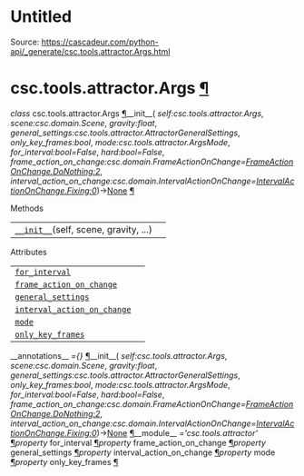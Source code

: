 # Untitled

Source: https://cascadeur.com/python-api/_generate/csc.tools.attractor.Args.html

# csc.tools.attractor.Args [¶](https://cascadeur.com/python-api/_generate/csc.tools.attractor.Args.html\#csc-tools-attractor-args "Permalink to this heading")

_class_ csc.tools.attractor.Args [¶](https://cascadeur.com/python-api/_generate/csc.tools.attractor.Args.html#csc.tools.attractor.Args "Permalink to this definition")\_\_init\_\_( _self:csc.tools.attractor.Args_, _scene:csc.domain.Scene_, _gravity:float_, _general\_settings:csc.tools.attractor.AttractorGeneralSettings_, _only\_key\_frames:bool_, _mode:csc.tools.attractor.ArgsMode_, _for\_interval:bool=False_, _hard:bool=False_, _frame\_action\_on\_change:csc.domain.FrameActionOnChange=<FrameActionOnChange.DoNothing:2>_, _interval\_action\_on\_change:csc.domain.IntervalActionOnChange=<IntervalActionOnChange.Fixing:0>_)→[None](https://docs.python.org/3/library/constants.html#None "(in Python v3.13)") [¶](https://cascadeur.com/python-api/_generate/csc.tools.attractor.Args.html#csc.tools.attractor.Args.__init__ "Permalink to this definition")

Methods

|     |     |
| --- | --- |
| [`__init__`](https://cascadeur.com/python-api/csc.html#csc.tools.attractor.Args.__init__ "csc.tools.attractor.Args.__init__")(self, scene, gravity, ...) |  |

Attributes

|     |     |
| --- | --- |
| [`for_interval`](https://cascadeur.com/python-api/csc.html#csc.tools.attractor.Args.for_interval "csc.tools.attractor.Args.for_interval") |  |
| [`frame_action_on_change`](https://cascadeur.com/python-api/csc.html#csc.tools.attractor.Args.frame_action_on_change "csc.tools.attractor.Args.frame_action_on_change") |  |
| [`general_settings`](https://cascadeur.com/python-api/csc.html#csc.tools.attractor.Args.general_settings "csc.tools.attractor.Args.general_settings") |  |
| [`interval_action_on_change`](https://cascadeur.com/python-api/csc.html#csc.tools.attractor.Args.interval_action_on_change "csc.tools.attractor.Args.interval_action_on_change") |  |
| [`mode`](https://cascadeur.com/python-api/csc.html#csc.tools.attractor.Args.mode "csc.tools.attractor.Args.mode") |  |
| [`only_key_frames`](https://cascadeur.com/python-api/csc.html#csc.tools.attractor.Args.only_key_frames "csc.tools.attractor.Args.only_key_frames") |  |

\_\_annotations\_\_ _={}_ [¶](https://cascadeur.com/python-api/_generate/csc.tools.attractor.Args.html#csc.tools.attractor.Args.__annotations__ "Permalink to this definition")\_\_init\_\_( _self:csc.tools.attractor.Args_, _scene:csc.domain.Scene_, _gravity:float_, _general\_settings:csc.tools.attractor.AttractorGeneralSettings_, _only\_key\_frames:bool_, _mode:csc.tools.attractor.ArgsMode_, _for\_interval:bool=False_, _hard:bool=False_, _frame\_action\_on\_change:csc.domain.FrameActionOnChange=<FrameActionOnChange.DoNothing:2>_, _interval\_action\_on\_change:csc.domain.IntervalActionOnChange=<IntervalActionOnChange.Fixing:0>_)→[None](https://docs.python.org/3/library/constants.html#None "(in Python v3.13)") [¶](https://cascadeur.com/python-api/_generate/csc.tools.attractor.Args.html#id0 "Permalink to this definition")\_\_module\_\_ _='csc.tools.attractor'_ [¶](https://cascadeur.com/python-api/_generate/csc.tools.attractor.Args.html#csc.tools.attractor.Args.__module__ "Permalink to this definition")_property_ for\_interval [¶](https://cascadeur.com/python-api/_generate/csc.tools.attractor.Args.html#csc.tools.attractor.Args.for_interval "Permalink to this definition")_property_ frame\_action\_on\_change [¶](https://cascadeur.com/python-api/_generate/csc.tools.attractor.Args.html#csc.tools.attractor.Args.frame_action_on_change "Permalink to this definition")_property_ general\_settings [¶](https://cascadeur.com/python-api/_generate/csc.tools.attractor.Args.html#csc.tools.attractor.Args.general_settings "Permalink to this definition")_property_ interval\_action\_on\_change [¶](https://cascadeur.com/python-api/_generate/csc.tools.attractor.Args.html#csc.tools.attractor.Args.interval_action_on_change "Permalink to this definition")_property_ mode [¶](https://cascadeur.com/python-api/_generate/csc.tools.attractor.Args.html#csc.tools.attractor.Args.mode "Permalink to this definition")_property_ only\_key\_frames [¶](https://cascadeur.com/python-api/_generate/csc.tools.attractor.Args.html#csc.tools.attractor.Args.only_key_frames "Permalink to this definition")